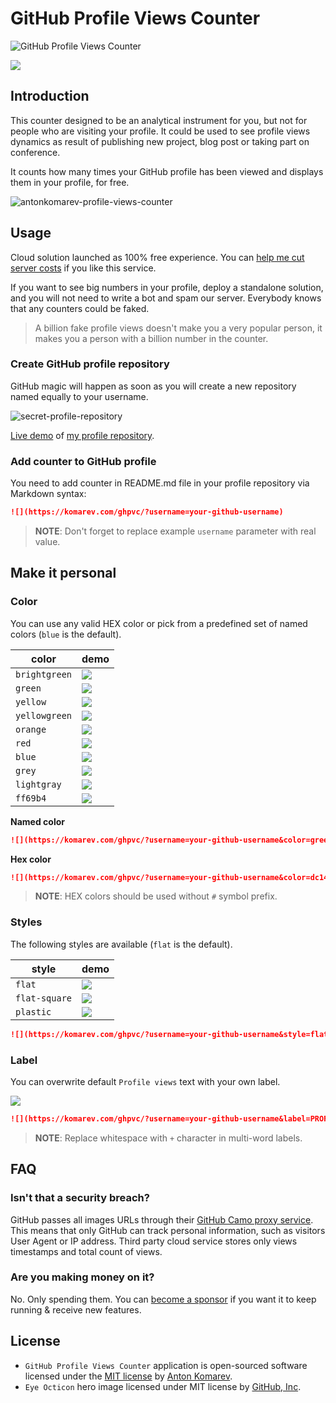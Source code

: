 # GitHub Profile Views Counter

![GitHub Profile Views Counter](https://user-images.githubusercontent.com/1849174/87816378-dfce8480-c86f-11ea-9ac0-2f7907e1d9d4.png)

<a href="https://discord.gg/geJF43E"><img src="https://img.shields.io/static/v1?logo=discord&label=&message=Discord&color=36393f&style=flat-square"></a>

## Introduction

This counter designed to be an analytical instrument for you, but not for people who are visiting your profile.
It could be used to see profile views dynamics as result of publishing new project, blog post or taking part on conference.

It counts how many times your GitHub profile has been viewed and displays them in your profile, for free.

![antonkomarev-profile-views-counter](https://user-images.githubusercontent.com/1849174/87852750-78ffa880-c90d-11ea-98d7-eba7b10a09cd.png)

## Usage

Cloud solution launched as 100% free experience. You can [help me cut server costs] if you like this service.

If you want to see big numbers in your profile, deploy a standalone solution, and you will not need to write a bot
and spam our server. Everybody knows that any counters could be faked.

> A billion fake profile views doesn't make you a very popular person, it makes you a person with a billion number in the counter.

### Create GitHub profile repository

GitHub magic will happen as soon as you will create a new repository named equally to your username.

![secret-profile-repository](https://user-images.githubusercontent.com/1849174/87852702-f24acb80-c90c-11ea-8247-90ae7de0954d.png)

[Live demo] of [my profile repository].

### Add counter to GitHub profile

You need to add counter in README.md file in your profile repository via Markdown syntax:

```markdown
![](https://komarev.com/ghpvc/?username=your-github-username)
```

> **NOTE**: Don't forget to replace example `username` parameter with real value.

## Make it personal

### Color

You can use any valid HEX color or pick from a predefined set of named colors (`blue` is the default).

| color | demo |
| ----- | ---- |
| `brightgreen` | ![](https://img.shields.io/static/v1?label=Profile+views&message=1234567890&color=44cc11) |
| `green` | ![](https://img.shields.io/static/v1?label=Profile+views&message=1234567890&color=97ca00) |
| `yellow` | ![](https://img.shields.io/static/v1?label=Profile+views&message=1234567890&color=dfb317) |
| `yellowgreen` | ![](https://img.shields.io/static/v1?label=Profile+views&message=1234567890&color=a4a61d) |
| `orange` | ![](https://img.shields.io/static/v1?label=Profile+views&message=1234567890&color=fe7d37) |
| `red` | ![](https://img.shields.io/static/v1?label=Profile+views&message=1234567890&color=e05d44) |
| `blue` | ![](https://img.shields.io/static/v1?label=Profile+views&message=1234567890&color=007ec6) |
| `grey` | ![](https://img.shields.io/static/v1?label=Profile+views&message=1234567890&color=555555) |
| `lightgray` | ![](https://img.shields.io/static/v1?label=Profile+views&message=1234567890&color=9f9f9f) |
| `ff69b4` | ![](https://img.shields.io/static/v1?label=Profile+views&message=1234567890&color=ff69b4) |

**Named color**

```markdown
![](https://komarev.com/ghpvc/?username=your-github-username&color=green)
```

**Hex color**

```markdown
![](https://komarev.com/ghpvc/?username=your-github-username&color=dc143c)
```

> **NOTE**: HEX colors should be used without `#` symbol prefix.

### Styles

The following styles are available (`flat` is the default).

| style | demo |
| ----- | ---- |
| `flat` | ![](https://img.shields.io/static/v1?label=Profile+views&message=1234567890&color=007ec6&style=flat) |
| `flat-square` | ![](https://img.shields.io/static/v1?label=Profile+views&message=1234567890&color=007ec6&style=flat-square) |
| `plastic` | ![](https://img.shields.io/static/v1?label=Profile+views&message=1234567890&color=007ec6&style=plastic) |

```markdown
![](https://komarev.com/ghpvc/?username=your-github-username&style=flat-square)
```

### Label

You can overwrite default `Profile views` text with your own label.

![](https://img.shields.io/static/v1?label=PROFILE+VIEWS&message=1234567890&color=007ec6)

```markdown
![](https://komarev.com/ghpvc/?username=your-github-username&label=PROFILE+VIEWS)
```

> **NOTE**: Replace whitespace with `+` character in multi-word labels.

## FAQ

### Isn't that a security breach? 

GitHub passes all images URLs through their [GitHub Camo proxy service](https://github.blog/2010-11-13-sidejack-prevention-phase-3-ssl-proxied-assets/).
This means that only GitHub can track personal information, such as visitors User Agent or IP address.
Third party cloud service stores only views timestamps and total count of views.

### Are you making money on it?

No. Only spending them. You can [become a sponsor] if you want it to keep running & receive new features.

## License

- `GitHub Profile Views Counter` application is open-sourced software licensed under the [MIT license](LICENSE) by [Anton Komarev].
- `Eye Octicon` hero image licensed under MIT license by [GitHub, Inc].

[Anton Komarev]: https://komarev.com
[GitHub, Inc]: https://github.com
[Live demo]: https://github.com/antonkomarev
[my profile repository]: https://github.com/antonkomarev/antonkomarev
[help me cut server costs]: https://paypal.me/antonkomarev
[become a sponsor]: https://paypal.me/antonkomarev
